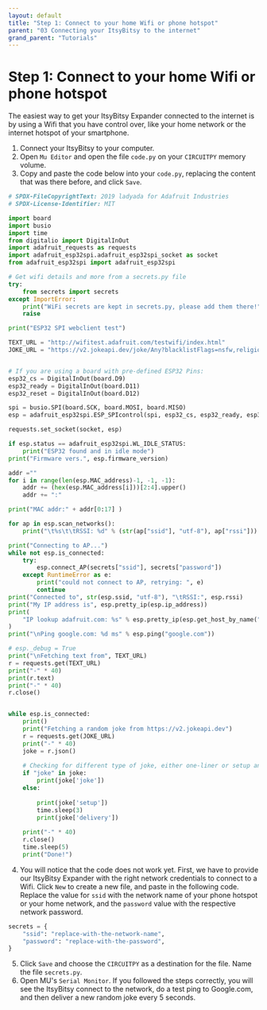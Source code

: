 ```yaml
---
layout: default
title: "Step 1: Connect to your home Wifi or phone hotspot"
parent: "03 Connecting your ItsyBitsy to the internet"
grand_parent: "Tutorials"
---
```


# Step 1: Connect to your home Wifi or phone hotspot

The easiest way to get your ItsyBitsy Expander connected to the internet is by using a Wifi that you have control over, like your home network or the internet hotspot of your smartphone.

1. Connect your ItsyBitsy to your computer.
2. Open `Mu Editor` and open the file `code.py` on your `CIRCUITPY` memory volume.
3. Copy and paste the code below into your `code.py`, replacing the content that was there before, and click `Save`.
```python
# SPDX-FileCopyrightText: 2019 ladyada for Adafruit Industries
# SPDX-License-Identifier: MIT

import board
import busio
import time
from digitalio import DigitalInOut
import adafruit_requests as requests
import adafruit_esp32spi.adafruit_esp32spi_socket as socket
from adafruit_esp32spi import adafruit_esp32spi

# Get wifi details and more from a secrets.py file
try:
    from secrets import secrets
except ImportError:
    print("WiFi secrets are kept in secrets.py, please add them there!")
    raise

print("ESP32 SPI webclient test")

TEXT_URL = "http://wifitest.adafruit.com/testwifi/index.html"
JOKE_URL = "https://v2.jokeapi.dev/joke/Any?blacklistFlags=nsfw,religious,political,racist,sexist,explicit"


# If you are using a board with pre-defined ESP32 Pins:
esp32_cs = DigitalInOut(board.D9)
esp32_ready = DigitalInOut(board.D11)
esp32_reset = DigitalInOut(board.D12)

spi = busio.SPI(board.SCK, board.MOSI, board.MISO)
esp = adafruit_esp32spi.ESP_SPIcontrol(spi, esp32_cs, esp32_ready, esp32_reset)

requests.set_socket(socket, esp)

if esp.status == adafruit_esp32spi.WL_IDLE_STATUS:
    print("ESP32 found and in idle mode")
print("Firmware vers.", esp.firmware_version)

addr =""
for i in range(len(esp.MAC_address)-1, -1, -1):
    addr += (hex(esp.MAC_address[i]))[2:4].upper()
    addr += ":"

print("MAC addr:" + addr[0:17] )

for ap in esp.scan_networks():
    print("\t%s\t\tRSSI: %d" % (str(ap["ssid"], "utf-8"), ap["rssi"]))

print("Connecting to AP...")
while not esp.is_connected:
    try:
        esp.connect_AP(secrets["ssid"], secrets["password"])
    except RuntimeError as e:
        print("could not connect to AP, retrying: ", e)
        continue
print("Connected to", str(esp.ssid, "utf-8"), "\tRSSI:", esp.rssi)
print("My IP address is", esp.pretty_ip(esp.ip_address))
print(
    "IP lookup adafruit.com: %s" % esp.pretty_ip(esp.get_host_by_name("adafruit.com"))
)
print("\nPing google.com: %d ms" % esp.ping("google.com"))

# esp._debug = True
print("\nFetching text from", TEXT_URL)
r = requests.get(TEXT_URL)
print("-" * 40)
print(r.text)
print("-" * 40)
r.close()


while esp.is_connected:
    print()
    print("Fetching a random joke from https://v2.jokeapi.dev")
    r = requests.get(JOKE_URL)
    print("-" * 40)
    joke = r.json()
    
    # Checking for different type of joke, either one-liner or setup and delivery joke
    if "joke" in joke:
        print(joke['joke'])
    else:
            
        print(joke['setup'])
        time.sleep(3)
        print(joke['delivery'])
        
    print("-" * 40)
    r.close()
    time.sleep(5)
    print("Done!")

```


4. You will notice that the code does not work yet. First, we have to provide our ItsyBitsy Expander with the right network credentials to connect to a Wifi. Click `New` to create a new file, and paste in the following code. Replace the value for `ssid` with the network name of your phone hotspot or your home network, and the `password` value with the respective network password.
```python
secrets = {
    "ssid": "replace-with-the-network-name",
    "password": "replace-with-the-password",
}
```
5. Click `Save` and choose the `CIRCUITPY` as a destination for the file. Name the file `secrets.py`.
6. Open MU's `Serial Monitor`. If you followed the steps correctly, you will see the ItsyBitsy connect to the network, do a test ping to Google.com, and then deliver a new random joke every 5 seconds.